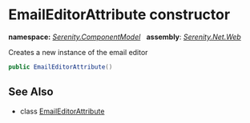 # EmailEditorAttribute constructor
**namespace:** *[Serenity.ComponentModel](../../README.md#serenity.componentmodel-namespace)*   **assembly**: *[Serenity.Net.Web](../../README.md)*

Creates a new instance of the email editor

```csharp
public EmailEditorAttribute()
```

## See Also

* class [EmailEditorAttribute](../EmailEditorAttribute.md)